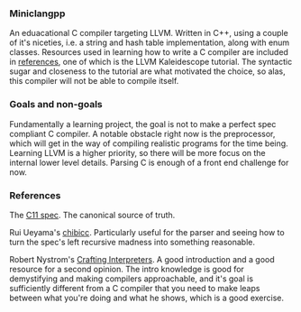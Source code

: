 ### Miniclangpp

An eduacational C compiler targeting LLVM. Written in C++, using a couple of
it's niceties, i.e. a string and hash table implementation, along with enum
classes. Resources used in learning how to write a C compiler are included in
[references](#references), one of which is the LLVM Kaleidescope tutorial. 
The syntactic sugar and closeness to the tutorial are what motivated the 
choice, so alas, this compiler will not be able to compile itself. 

### Goals and non-goals

Fundamentally a learning project, the goal is not to make a perfect spec
compliant C compiler. A notable obstacle right now is the preprocessor, which
will get in the way of compiling realistic programs for the time being.
Learning LLVM is a higher priority, so there will be more focus on the internal
lower level details. Parsing C is enough of a front end challenge for now.

### References

The [C11 spec](https://www.open-std.org/jtc1/sc22/WG14/www/docs/n1570.pdf). The
canonical source of truth. 

Rui Ueyama's [chibicc](https://github.com/rui314/chibicc). Particularly useful
for the parser and seeing how to turn the spec's left recursive madness into
something reasonable.

Robert Nystrom's [Crafting
Interpreters](https://www.craftinginterpreters.com/). A good introduction and a
good resource for a second opinion. The intro knowledge is good for
demystifying and making compilers approachable, and it's goal is sufficiently
different from a C compiler that you need to make leaps between what you're
doing and what he shows, which is a good exercise. 
